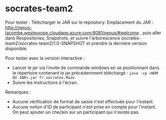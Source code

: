 # socrates-team2

Pour tester : 
Télécharger le JAR sur le repository: 
  Emplacement du JAR : http://nexus-lacombe.westeurope.cloudapp.azure.com:8081/nexus/#welcome , puis aller dans Respositories, Snapshots, et suivre l'arborescence socrates-team2/socrates-team2/1.0-SNAPSHOT et prendre la dernière version disponible.


Pour tester avec la version interactive : 
  - Lancer le jar via l'invite de commande windows en se positionnant dans le répertoire contenant le jar précédemment téléchargé : `java -cp <NOM DU JAR>.jar fr.socrates.Main`
  - Suivre les instructions à l'écran.
  
Remarques : 
- Aucune vérification de format de saisie n'est effectuée pour l'instant.
- Aucune notion d'ID de participant n'est prise en compte pour l'instant. On peut ajouter un checkin sur un participant qui n'existe pas.